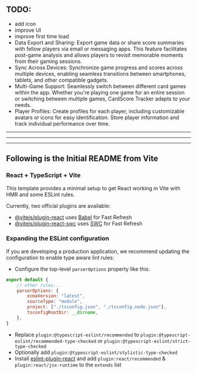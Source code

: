 ## TODO:

-   add icon
-   improve UI
-   improve first time load
-   Data Export and Sharing: Export game data or share score summaries with fellow players via email or messaging apps. This feature facilitates post-game analysis and allows players to revisit memorable moments from their gaming sessions.
-   Sync Across Devices: Synchronize game progress and scores across multiple devices, enabling seamless transitions between smartphones, tablets, and other compatible gadgets.
-   Multi-Game Support: Seamlessly switch between different card games within the app. Whether you're playing one game for an entire session or switching between multiple games, CardScore Tracker adapts to your needs.
-   Player Profiles: Create profiles for each player, including customizable avatars or icons for easy identification. Store player information and track individual performance over time.

---

---

---

## Following is the Initial README from Vite

### React + TypeScript + Vite

This template provides a minimal setup to get React working in Vite with HMR and some ESLint rules.

Currently, two official plugins are available:

-   [@vitejs/plugin-react](https://github.com/vitejs/vite-plugin-react/blob/main/packages/plugin-react/README.md) uses [Babel](https://babeljs.io/) for Fast Refresh
-   [@vitejs/plugin-react-swc](https://github.com/vitejs/vite-plugin-react-swc) uses [SWC](https://swc.rs/) for Fast Refresh

### Expanding the ESLint configuration

If you are developing a production application, we recommend updating the configuration to enable type aware lint rules:

-   Configure the top-level `parserOptions` property like this:

```js
export default {
    // other rules...
    parserOptions: {
        ecmaVersion: "latest",
        sourceType: "module",
        project: ["./tsconfig.json", "./tsconfig.node.json"],
        tsconfigRootDir: __dirname,
    },
}
```

-   Replace `plugin:@typescript-eslint/recommended` to `plugin:@typescript-eslint/recommended-type-checked` or `plugin:@typescript-eslint/strict-type-checked`
-   Optionally add `plugin:@typescript-eslint/stylistic-type-checked`
-   Install [eslint-plugin-react](https://github.com/jsx-eslint/eslint-plugin-react) and add `plugin:react/recommended` & `plugin:react/jsx-runtime` to the `extends` list
